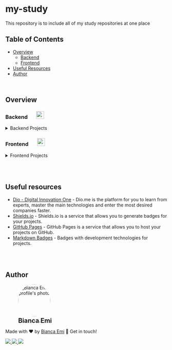 # my-study
This repository is to include all of my study repositories at one place

## Table of Contents
- [Overview](#overview)
    - [Backend](#backend)
    - [Frontend](#frontend)
- [Useful Resources](#useful-resources)
- [Author](#author)

<br>

## Overview

### <b id="backend">Backend</b>  &nbsp; &nbsp; &nbsp; <img src="https://img.shields.io/github/directory-file-count/bemibrando/website-study/backend?style=for-the-badge&type=dir" height="24px">
<details>
<summary>Backend Projects</summary>
<br />

- [Backend](/backend)

    - [Microservice Authentication](/backend/ms-authentication) &nbsp; <img src="https://img.shields.io/badge/status-done-green?style=for-the-badge" height="24px"> &nbsp; &nbsp; &nbsp; &nbsp; <img src="https://img.shields.io/badge/node.js-6DA55F?style=for-the-badge&logo=node.js&logoColor=white" height="24px"/><img src="https://img.shields.io/badge/typescript-%23007ACC.svg?style=for-the-badge&logo=typescript&logoColor=white" height="24px" /><img src="https://img.shields.io/badge/postgres-%23316192.svg?style=for-the-badge&logo=postgresql&logoColor=white" height="24px" />
        - Create an Authentication Microservice that will be able to compose your toolbox and be very useful in your day to day.
    
    - [Band API](/backend/band-api) &nbsp; <img src="https://img.shields.io/badge/status-done-green?style=for-the-badge" height="24px"> &nbsp; &nbsp; &nbsp; &nbsp; <img src="https://img.shields.io/badge/php-%23777BB4.svg?style=for-the-badge&logo=php&logoColor=white" height="24px" /><img src="https://img.shields.io/badge/laravel-%23FF2D20.svg?style=for-the-badge&logo=laravel&logoColor=white" height="24px" />
        - Create an API that will be able to add a new band (only validate, this API doesn't record) and return all bands, bands by ID and bands by genre.
    
    - [Sign In - Laravel](/backend/signin-laravel) &nbsp; <img src="https://img.shields.io/badge/status-In Progress-yellow?style=for-the-badge" height="24px"> &nbsp; &nbsp; &nbsp; &nbsp; <img src="https://img.shields.io/badge/php-%23777BB4.svg?style=for-the-badge&logo=php&logoColor=white" height="24px" /><img src="https://img.shields.io/badge/laravel-%23FF2D20.svg?style=for-the-badge&logo=laravel&logoColor=white" height="24px" />
        - Create a SignIn/LogIn system using PHP & Laravel
</details>

### <b id="frontend">Frontend</b> &nbsp; &nbsp; &nbsp; <img src="https://img.shields.io/github/directory-file-count/bemibrando/website-study/frontend?style=for-the-badge&type=dir" height="24px">

<details>
<summary>Frontend Projects</summary>
<br>

- [Front-end](/frontend)

    - [Flex-Turmismo](/frontend/flex-turismo) &nbsp; <img src="https://img.shields.io/badge/status-done-green?style=for-the-badge" height="24px"> &nbsp; &nbsp; &nbsp; &nbsp; <img src="https://img.shields.io/badge/html5-%23E34F26.svg?style=for-the-badge&logo=html5&logoColor=white" height="24px"/><img src="https://img.shields.io/badge/css3-%231572B6.svg?style=for-the-badge&logo=css3&logoColor=white" height="24px" />
        - The project goals was develop a landing page using the knowledge about HTML markups and Flexbox earned with the section "HTML/CSS3" from the course.

    - [Rebuild Instagram home](/frontend/re-insta-home) &nbsp; <img src="https://img.shields.io/badge/status-done-green?style=for-the-badge" height="24px"> &nbsp; &nbsp; &nbsp; &nbsp; <img src="https://img.shields.io/badge/html5-%23E34F26.svg?style=for-the-badge&logo=html5&logoColor=white" height="24px"/><img src="https://img.shields.io/badge/css3-%231572B6.svg?style=for-the-badge&logo=css3&logoColor=white" height="24px" />
        - The challenge was to build a project using a instagram page that was availiable to me.

    - [CSS landing Page](/frontend/trilha-css-landing-page) &nbsp; <img src="https://img.shields.io/badge/status-done-green?style=for-the-badge" height="24px"> &nbsp; &nbsp; &nbsp; &nbsp; <img src="https://img.shields.io/badge/html5-%23E34F26.svg?style=for-the-badge&logo=html5&logoColor=white" height="24px"/><img src="https://img.shields.io/badge/css3-%231572B6.svg?style=for-the-badge&logo=css3&logoColor=white" height="24px" />
        - Build a webpage similar to an image was provided to me using HTML and CSS only. 


    - [Rebuild Dio Webpage](/frontend/dio-webpage/) &nbsp; <img src="https://img.shields.io/badge/status-done-green?style=for-the-badge" height="24px"> &nbsp; &nbsp; &nbsp; &nbsp; <img src="https://img.shields.io/badge/html5-%23E34F26.svg?style=for-the-badge&logo=html5&logoColor=white" height="24px"/><img src="https://img.shields.io/badge/css3-%231572B6.svg?style=for-the-badge&logo=css3&logoColor=white" height="24px" /><img src="https://img.shields.io/badge/react-%2320232a.svg?style=for-the-badge&logo=react&logoColor=%2361DAFB" height="24px" />
        - Develop 3 webpages (homepage, login and feedpage) using ReactJs (authentication not required)

</details>

<br /><br />

## Useful resources

- [Dio - Digital Innovation One](https://www.dio.me/en) - Dio.me is the platform for you to learn from experts, master the main technologies and enter the most desired companies faster.
- [Shields.io](https://shields.io/) - Shields.io is a service that allows you to generate badges for your projects.
- [GitHub Pages](https://pages.github.com/) - GitHub Pages is a service that allows you to host your projects on GitHub.
- [Markdown Badges](https://github.com/Ileriayo/markdown-badges) - Badges with development technologies for projects.

<br /><br />

## Author
<div sytle="display: inline-block;">
    <figure>
        <a href="https://github.com/bemibrando" target="_blank">
            <img style="border-radius: 50%;" src="https://avatars.githubusercontent.com/u/102377919?v=4" width="100px" alt="Bianca Emi profile's photo"> <br />
            <sub style="text-align: center; font-size: 1.4em;"><b>Bianca Emi</b></sub>
        </a>
    </figure>
    <p>Made with ♥ by <a href="https://github.com/bemibrando" target="_blank">Bianca Emi</a> 👋 Get in touch!</p>
    <div align="start">
        <a href="https://www.linkedin.com/in/bianca-emi/" target="_blank">
            <img src="https://img.shields.io/badge/LinkedIn-0077B5?style=for-the-badge&logo=linkedin&logoColor=white">
        </a>   
        <a href="https://twitter.com/bemibrando" target="_blank">
            <img src="https://img.shields.io/badge/Twitter-1DA1F2?style=for-the-badge&logo=twitter&logoColor=white">
        </a>   
        <a href="mailto: bemi.brando@outlook.com">
            <img src="https://img.shields.io/badge/bemi.brando@outlook.com-0078D4?style=for-the-badge&logo=microsoft-outlook&logoColor=white">
        </a><br/>
    </div>
</div>
